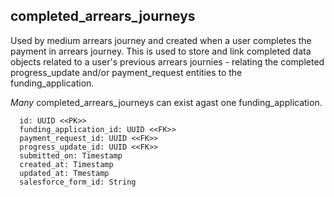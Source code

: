 ## completed_arrears_journeys

Used by medium arrears journey and created when a user completes the payment in arrears journey. This is used to store and link completed data objects related to a user's previous arrears journies - relating the completed progress_update and/or payment_request entities to the funding_application. 

*Many* completed_arrears_journeys can exist agast one funding_application. 

```
  id: UUID <<PK>>
  funding_application_id: UUID <<FK>>
  payment_request_id: UUID <<FK>>
  progress_update_id: UUID <<FK>>
  submitted_on: Timestamp
  created_at: Timestamp
  updated_at: Tmestamp
  salesforce_form_id: String
```